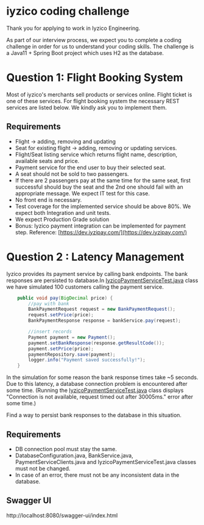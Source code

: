 # iyzico coding challenge

Thank you for applying to work in Iyzico Engineering.

As part of our interview process, we expect you to complete a coding challenge in order for us to understand your coding skills. 
The challenge is a Java11 + Spring Boot project which uses H2 as the database.


# Question 1: Flight Booking System

Most of iyzico's merchants sell products or services online. Flight ticket is one of these services.
For flight booking system the necessary REST services are listed below. We kindly ask you to implement them.

## Requirements

* Flight -> adding, removing and updating
* Seat for existing flight -> adding, removing or updating services. 
* Flight/Seat listing service which returns flight name, description, available seats and price.
* Payment service for the end user to buy their selected seat. 
* A seat should not be sold to two passengers.
* If there are 2 passengers pay at the same time for the same seat, first successful should buy the seat and the 2nd one should fail with an appropriate message. We expect IT test for this case.
* No front end is necessary.
* Test coverage for the implemented service should be above 80%. We expect both Integration and unit tests.
* We expect Production Grade solution
* Bonus: Iyzico payment integration can be implemented for payment step. 
Reference: [https://dev.iyzipay.com/](https://dev.iyzipay.com/)


# Question 2 : Latency Management

Iyzico provides its payment service by calling bank endpoints. The bank responses are persisted to database.In [IyzicoPaymentServiceTest.java](src/test/java/com/iyzico/challenge/service/IyzicoPaymentServiceTest.java)
class we have simulated 100 customers calling the payment service.

```java
    public void pay(BigDecimal price) {
        //pay with bank
        BankPaymentRequest request = new BankPaymentRequest();
        request.setPrice(price);
        BankPaymentResponse response = bankService.pay(request);

        //insert records
        Payment payment = new Payment();
        payment.setBankResponse(response.getResultCode());
        payment.setPrice(price);
        paymentRepository.save(payment);
        logger.info("Payment saved successfully!");
    }
```

In the simulation for some reason the bank response times take ~5 seconds. Due to this latency, a database connection problem is encountered after some time. (Running the [IyzicoPaymentServiceTest.java](src/test/java/com/iyzico/challenge/service/IyzicoPaymentServiceTest.java)
class displays "Connection is not available, request timed out after 30005ms." error after some time.)

Find a way to persist bank responses to the database in this situation.

## Requirements

* DB connection pool must stay the same.
* DatabaseConfiguration.java, BankService.java, PaymentServiceClients.java and IyzicoPaymentServiceTest.java classes must not be changed.
* In case of an error, there must not be any inconsistent data in the database.


## Swagger UI
http://localhost:8080/swagger-ui/index.html

